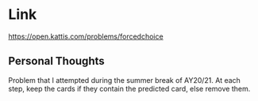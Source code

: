 # Link

https://open.kattis.com/problems/forcedchoice

## Personal Thoughts

Problem that I attempted during the summer break of AY20/21. At each step, keep the cards if they contain the predicted card, else remove them.

